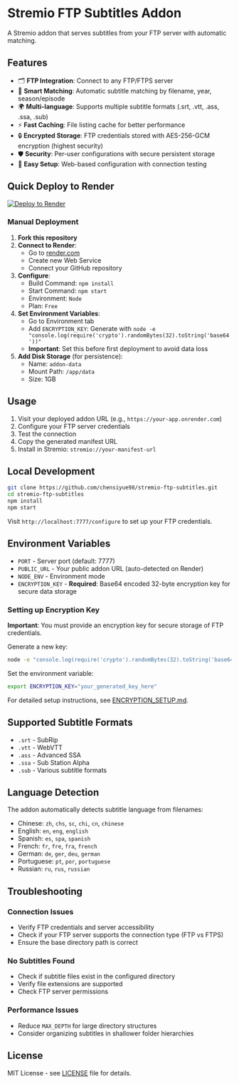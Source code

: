# Stremio FTP Subtitles Addon

A Stremio addon that serves subtitles from your FTP server with automatic matching.

## Features

- 🗂️ **FTP Integration**: Connect to any FTP/FTPS server
- 🎯 **Smart Matching**: Automatic subtitle matching by filename, year, season/episode
- 🌍 **Multi-language**: Supports multiple subtitle formats (.srt, .vtt, .ass, .ssa, .sub)
- ⚡ **Fast Caching**: File listing cache for better performance
- 🔒 **Encrypted Storage**: FTP credentials stored with AES-256-GCM encryption (highest security)
- 🛡️ **Security**: Per-user configurations with secure persistent storage
- 🎨 **Easy Setup**: Web-based configuration with connection testing

## Quick Deploy to Render

[![Deploy to Render](https://render.com/images/deploy-to-render-button.svg)](https://render.com/deploy?repo=https://github.com/chensiyue98/stremio-ftp-subtitles)

### Manual Deployment

1. **Fork this repository**
2. **Connect to Render**:
   - Go to [render.com](https://render.com)
   - Create new Web Service
   - Connect your GitHub repository
3. **Configure**:
   - Build Command: `npm install`
   - Start Command: `npm start`
   - Environment: `Node`
   - Plan: `Free`
4. **Set Environment Variables**:
   - Go to Environment tab
   - Add `ENCRYPTION_KEY`: Generate with `node -e "console.log(require('crypto').randomBytes(32).toString('base64'))"`
   - **Important**: Set this before first deployment to avoid data loss
5. **Add Disk Storage** (for persistence):
   - Name: `addon-data`
   - Mount Path: `/app/data`
   - Size: 1GB

## Usage

1. Visit your deployed addon URL (e.g., `https://your-app.onrender.com`)
2. Configure your FTP server credentials
3. Test the connection
4. Copy the generated manifest URL
5. Install in Stremio: `stremio://your-manifest-url`

## Local Development

```bash
git clone https://github.com/chensiyue98/stremio-ftp-subtitles.git
cd stremio-ftp-subtitles
npm install
npm start
```

Visit `http://localhost:7777/configure` to set up your FTP credentials.

## Environment Variables

- `PORT` - Server port (default: 7777)
- `PUBLIC_URL` - Your public addon URL (auto-detected on Render)
- `NODE_ENV` - Environment mode
- `ENCRYPTION_KEY` - **Required**: Base64 encoded 32-byte encryption key for secure data storage

### Setting up Encryption Key

**Important**: You must provide an encryption key for secure storage of FTP credentials.

Generate a new key:
```bash
node -e "console.log(require('crypto').randomBytes(32).toString('base64'))"
```

Set the environment variable:
```bash
export ENCRYPTION_KEY="your_generated_key_here"
```

For detailed setup instructions, see [ENCRYPTION_SETUP.md](ENCRYPTION_SETUP.md).

## Supported Subtitle Formats

- `.srt` - SubRip
- `.vtt` - WebVTT
- `.ass` - Advanced SSA
- `.ssa` - Sub Station Alpha
- `.sub` - Various subtitle formats

## Language Detection

The addon automatically detects subtitle language from filenames:
- Chinese: `zh`, `chs`, `sc`, `chi`, `cn`, `chinese`
- English: `en`, `eng`, `english`
- Spanish: `es`, `spa`, `spanish`
- French: `fr`, `fre`, `fra`, `french`
- German: `de`, `ger`, `deu`, `german`
- Portuguese: `pt`, `por`, `portuguese`
- Russian: `ru`, `rus`, `russian`

## Troubleshooting

### Connection Issues
- Verify FTP credentials and server accessibility
- Check if your FTP server supports the connection type (FTP vs FTPS)
- Ensure the base directory path is correct

### No Subtitles Found
- Check if subtitle files exist in the configured directory
- Verify file extensions are supported
- Check FTP server permissions

### Performance Issues
- Reduce `MAX_DEPTH` for large directory structures
- Consider organizing subtitles in shallower folder hierarchies

## License

MIT License - see [LICENSE](LICENSE) file for details.
